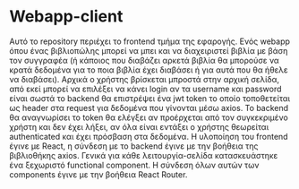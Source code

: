 # Webapp-client

Αυτό το repository περιέχει το frontend τμήμα της εφαρογής.
Ενός webapp όπου ένας βιβλιοπώλης μπορεί να μπει και να
διαχειριστεί βιβλία με βάση τον συγγραφέα (ή κάποιος που
διαβάζει αρκετά βιβλία θα μπορούσε να κρατά δεδομένα για
το ποια βιβλία έχει διαβάσει ή για αυτά που θα ήθελε να
διαβάσει). Αρχικά ο χρήστης βρίσκεται μπροστά στην αρχική
σελίδα, από εκεί μπορεί να επιλέξει να κάνει login αν τα 
username και password είναι σωστά το backend θα επιστρέψει
ένα jwt token το οποίο τοποθετείται ως header στα request
για δεδομένα που γίνονται μέσω axios. Το backend θα αναγνωρίσει
το token θα ελέγξει αν προέρχεται από τον συγκεκριμένο χρήστη
και δεν έχει λήξει, αν όλα είναι εντάξει ο χρήστης θεωρείται
authenticated και έχει πρόσβαση στα δεδομένα. Η υλοποίηση
του frontend έγινε με React, η σύνδεση με το backend έγινε
με την βοήθεια της βιβλιοθήκης axios. Γενικά για κάθε
λειτουργία-σελίδα κατασκευάστηκε ένα ξεχωριστό functional
component. Η σύνδεση όλων αυτών των components έγινε με την 
βοήθεια React Router. 